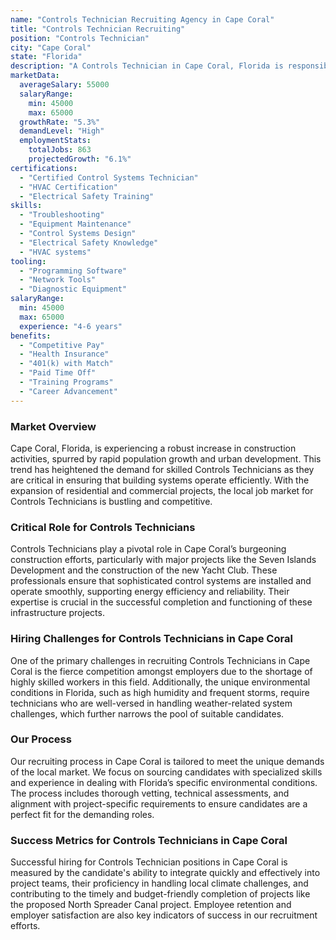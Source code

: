 ```yaml
---
name: "Controls Technician Recruiting Agency in Cape Coral"
title: "Controls Technician Recruiting"
position: "Controls Technician"
city: "Cape Coral"
state: "Florida"
description: "A Controls Technician in Cape Coral, Florida is responsible for designing, installing, managing, and maintaining equipment which is used to monitor and control engineering systems, machinery, and processes."
marketData:
  averageSalary: 55000
  salaryRange:
    min: 45000
    max: 65000
  growthRate: "5.3%"
  demandLevel: "High"
  employmentStats:
    totalJobs: 863
    projectedGrowth: "6.1%"
certifications:
  - "Certified Control Systems Technician"
  - "HVAC Certification"
  - "Electrical Safety Training"
skills:
  - "Troubleshooting"
  - "Equipment Maintenance"
  - "Control Systems Design"
  - "Electrical Safety Knowledge"
  - "HVAC systems"
tooling:
  - "Programming Software"
  - "Network Tools"
  - "Diagnostic Equipment"
salaryRange:
  min: 45000
  max: 65000
  experience: "4-6 years"
benefits:
  - "Competitive Pay"
  - "Health Insurance"
  - "401(k) with Match"
  - "Paid Time Off"
  - "Training Programs"
  - "Career Advancement"
---
```


### Market Overview
Cape Coral, Florida, is experiencing a robust increase in construction activities, spurred by rapid population growth and urban development. This trend has heightened the demand for skilled Controls Technicians as they are critical in ensuring that building systems operate efficiently. With the expansion of residential and commercial projects, the local job market for Controls Technicians is bustling and competitive.

### Critical Role for Controls Technicians
Controls Technicians play a pivotal role in Cape Coral’s burgeoning construction efforts, particularly with major projects like the Seven Islands Development and the construction of the new Yacht Club. These professionals ensure that sophisticated control systems are installed and operate smoothly, supporting energy efficiency and reliability. Their expertise is crucial in the successful completion and functioning of these infrastructure projects.

### Hiring Challenges for Controls Technicians in Cape Coral
One of the primary challenges in recruiting Controls Technicians in Cape Coral is the fierce competition amongst employers due to the shortage of highly skilled workers in this field. Additionally, the unique environmental conditions in Florida, such as high humidity and frequent storms, require technicians who are well-versed in handling weather-related system challenges, which further narrows the pool of suitable candidates.

### Our Process
Our recruiting process in Cape Coral is tailored to meet the unique demands of the local market. We focus on sourcing candidates with specialized skills and experience in dealing with Florida’s specific environmental conditions. The process includes thorough vetting, technical assessments, and alignment with project-specific requirements to ensure candidates are a perfect fit for the demanding roles.

### Success Metrics for Controls Technicians in Cape Coral
Successful hiring for Controls Technician positions in Cape Coral is measured by the candidate's ability to integrate quickly and effectively into project teams, their proficiency in handling local climate challenges, and contributing to the timely and budget-friendly completion of projects like the proposed North Spreader Canal project. Employee retention and employer satisfaction are also key indicators of success in our recruitment efforts.